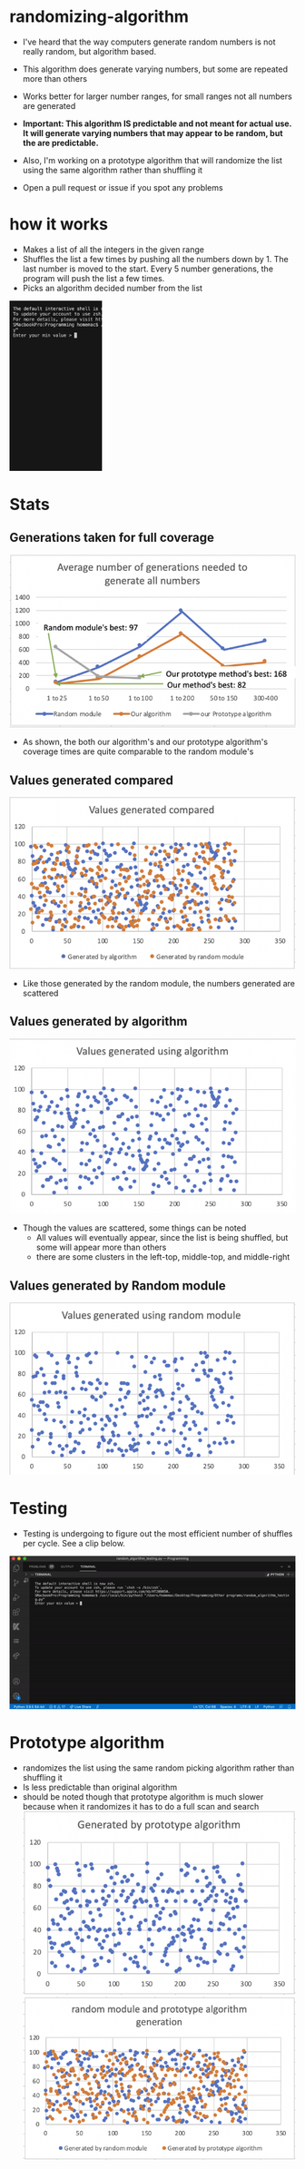 # randomizing-algorithm
- I've heard that the way computers generate random numbers is not really random, but algorithm based.

- This algorithm does generate varying numbers, but some are repeated more than others

- Works better for larger number ranges, for small ranges not all numbers are generated

- **Important: This algorithm IS predictable and not meant for actual use. It will generate varying numbers that may appear to be random, but the are predictable.**

- Also, I'm working on a prototype algorithm that will randomize the list using the same algorithm rather than shuffling it

- Open a pull request or issue if you spot any problems

# how it works

- Makes a list of all the integers in the given range
- Shuffles the list a few times by pushing all the numbers down by 1. The last number is moved to the start. Every 5 number generations, the program will push the list a few times.
- Picks an algorithm decided number from the list

<img src="ezgif.com-gif-maker(1).gif" height="300"> 

# Stats

## Generations taken for full coverage
![](Generations_taken_for_full_coverage_new.png)

- As shown, the both our algorithm's and our prototype algorithm's coverage times are quite comparable to the random module's

## Values generated compared
![](Values_generated_compared.png)

- Like those generated by the random module, the numbers generated are scattered

## Values generated by algorithm
 ![](Values_generated_by_algorithm.png)
 
- Though the values are scattered, some things can be noted
  - All values will eventually appear, since the list is being shuffled, but some will appear more than others
  - there are some clusters in the left-top, middle-top, and middle-right


## Values generated by Random module
 ![](Values_generated_by_random_module.png)
 
# Testing 
 - Testing is undergoing to figure out the most efficient number of shuffles per cycle. See a clip below.

 ![](ezgif.com-gif-maker(2).gif)
 
 # Prototype algorithm
 - randomizes the list using the same random picking algorithm rather than shuffling it
 - Is less predictable than original algorithm
 - should be noted though that prototype algorithm is much slower because when it randomizes it has to do a full scan and search
 ![](Prototype_algorithm.png)
 ![](Random_vs_prototype.png)

